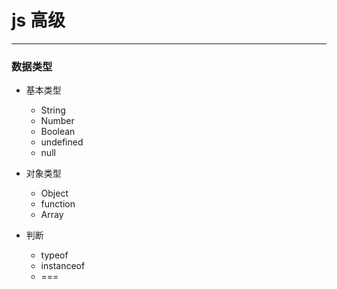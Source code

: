 js 高级
===
***
### 数据类型
* 基本类型
  * String
  * Number
  * Boolean
  * undefined
  * null
* 对象类型
  * Object
  * function   
  * Array

* 判断
  * typeof
  * instanceof
  * ===